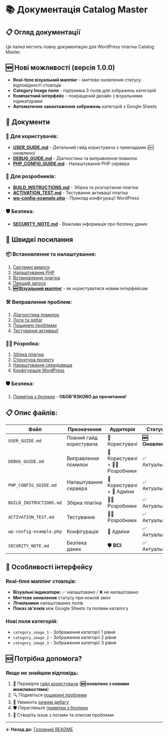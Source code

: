 # 📚 Документація Catalog Master

## 📋 Огляд документації

Ця папка містить повну документацію для WordPress плагіна Catalog Master.

## 🆕 Нові можливості (версія 1.0.0)

- **Real-time візуальний маппінг** - миттєве оновлення статусу відповідності стовпців
- **Category Image поля** - підтримка 3 полів для зображень категорій
- **Компактний інтерфейс** - покращений дизайн з візуальними індикаторами
- **Автоматичне завантаження зображень** категорій з Google Sheets

## 📖 Документи

### 🚀 **Для користувачів:**
- **[USER_GUIDE.md](USER_GUIDE.md)** - Детальний гайд користувача з прикладами (🆕 оновлено)
- **[DEBUG_GUIDE.md](DEBUG_GUIDE.md)** - Діагностика та виправлення помилок
- **[PHP_CONFIG_GUIDE.md](PHP_CONFIG_GUIDE.md)** - Налаштування PHP сервера

### 🔧 **Для розробників:**
- **[BUILD_INSTRUCTIONS.md](BUILD_INSTRUCTIONS.md)** - Збірка та розгортання плагіна
- **[ACTIVATION_TEST.md](ACTIVATION_TEST.md)** - Тестування активації плагіна
- **[wp-config-example.php](wp-config-example.php)** - Приклад конфігурації WordPress

### 🛡️ **Безпека:**
- **[SECURITY_NOTE.md](SECURITY_NOTE.md)** - Важлива інформація про безпеку даних

## 🎯 Швидкі посилання

### 📦 **Встановлення та налаштування:**
1. [Системні вимоги](PHP_CONFIG_GUIDE.md#мінімальні-вимоги)
2. [Налаштування PHP](PHP_CONFIG_GUIDE.md#обовязкові-налаштування-php)
3. [Встановлення плагіна](USER_GUIDE.md#встановлення)
4. [Перший запуск](USER_GUIDE.md#швидкий-старт)
5. **🆕 [Візуальний маппінг](USER_GUIDE.md#візуальний-інтерфейс-відповідності)** - як користуватися новим інтерфейсом

### 🛠️ **Виправлення проблем:**
1. [Діагностика помилок](DEBUG_GUIDE.md#діагностика-системи)
2. [Логи та дебаг](DEBUG_GUIDE.md#де-знайти-логи)
3. [Поширені проблеми](PHP_CONFIG_GUIDE.md#поширені-проблеми)
4. [Тестування активації](ACTIVATION_TEST.md#як-тестувати)

### 👨‍💻 **Розробка:**
1. [Збірка плагіна](BUILD_INSTRUCTIONS.md#швидкий-старт)
2. [Структура проекту](BUILD_INSTRUCTIONS.md#структура-проекту)
3. [Налаштування середовища](PHP_CONFIG_GUIDE.md#способи-налаштування)
4. [Конфігурація WordPress](wp-config-example.php)

### 🛡️ **Безпека:**
1. [Примітка з безпеки](SECURITY_NOTE.md) - **ОБОВ'ЯЗКОВО до прочитання!**

## 📋 **Опис файлів:**

| Файл | Призначення | Аудиторія | Статус |
|------|-------------|-----------|--------|
| `USER_GUIDE.md` | Повний гайд користувача | 👥 Користувачі | **🆕 Оновлено** |
| `DEBUG_GUIDE.md` | Виправлення помилок | 👥 Користувачі + 👨‍💻 Розробники | ✅ Актуально |
| `PHP_CONFIG_GUIDE.md` | Налаштування сервера | 👥 Користувачі + 🔧 Адміни | ✅ Актуально |
| `BUILD_INSTRUCTIONS.md` | Збірка плагіна | 👨‍💻 Розробники | ✅ Актуально |
| `ACTIVATION_TEST.md` | Тестування | 👨‍💻 Розробники | ✅ Актуально |
| `wp-config-example.php` | Конфігурація | 🔧 Адміни | ✅ Актуально |
| `SECURITY_NOTE.md` | Безпека даних | 🛡️ **ВСІ** | ✅ Актуально |

## 🎨 Особливості інтерфейсу

### Real-time маппінг стовпців:
- **Візуальні індикатори:** ✅ налаштовано / ❌ не налаштовано
- **Миттєве оновлення** статусу при кожній зміні
- **Лічильники** налаштованих полів
- **Показ зв'язків** між Google Sheets та полями каталогу

### Нові поля категорій:
- `category_image_1` - Зображення категорії 1 рівня
- `category_image_2` - Зображення категорії 2 рівня  
- `category_image_3` - Зображення категорії 3 рівня

## 🆘 Потрібна допомога?

### Якщо не знайшли відповідь:
1. 📖 Перевірте [гайд користувача](USER_GUIDE.md) (**🆕 оновлено з новими можливостями**)
2. 🔍 Подивіться [поширені проблеми](PHP_CONFIG_GUIDE.md#поширені-проблеми)
3. 🐛 Увімкніть [режим дебагу](DEBUG_GUIDE.md#крок-2-увімкнути-дебаг-плагіна)
4. 🛡️ Перегляньте [примітки з безпеки](SECURITY_NOTE.md)
5. 📝 Створіть issue з логами та описом проблеми

---

**← Назад до:** [Головний README](../README.md) 